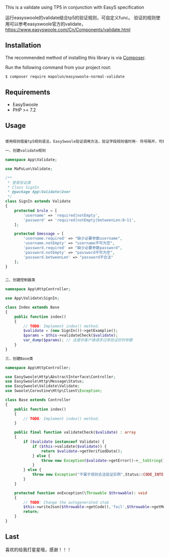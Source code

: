 This is a validate using TP5 in conjunction with EasyS specification

运行easyswoole的validate结合tp5的验证规则，可自定义func。
验证的规则使用可以参考easyswoole官方的validate，https://www.easyswoole.com/Cn/Components/validate.html

## Installation
The recommended method of installing this library is via [Composer](https://getcomposer.org/).

Run the following command from your project root:

```bash
$ composer require mapolun/easyswoole-normal-validate
```

## Requirements 
* EasySwoole
* PHP >= 7.2

## Usage 
```php

使用规则借鉴tp5规则语法，EasySwoole验证调用方法，验证字段规则值时用~ 符号隔开，可拓展func类型标识自定义函数进行验证规则。

一、创建validate规则

namespace App\Validate;

use MaPoLun\Validate;

/**
 * 登录验证类
 * Class SignIn
 * @package App\Validate\User
 */
class SignIn extends Validate
{
    protected $rule = [
        'username' => 'required|notEmpty',
        'password' => 'required|notEmpty|betweenLen:8~11',
    ];

    protected $message = [
        'username.required' => "缺少必要参数username",
        'username.notEmpty' => "username不可为空",
        'password.required' => "缺少必要参数password",
        'password.notEmpty' => "password不可为空",
        'password.betweenLen' => "password不合法"
    ];
}


二、创建控制器类

namespace App\HttpController;

use App\Validate\SignIn;

class Index extends Base
{
    public function index()
    {
        // TODO: Implement index() method.
        $validate = (new SignIn())->getExamplie();
        $params = $this->validateCheck($validate);
        var_dump($params); // 这是你客户端请求过来验证好的参数
    }
}

三、创建Base类

namespace App\HttpController;

use EasySwoole\Http\AbstractInterface\Controller;
use EasySwoole\Http\Message\Status;
use EasySwoole\Validate\Validate;
use Swoole\Coroutine\Http\Client\Exception;

class Base extends Controller
{
    public function index()
    {
        // TODO: Implement index() method.
    }

    public final function validateCheck($validate) : array
    {
        if ($validate instanceof Validate) {
            if ($this->validate($validate)) {
                return $validate->getVerifiedData();
            } else {
                throw new Exception($validate->getError()->__toString(),Status::CODE_ACCEPTED);
            }
        } else {
            throw new Exception("不属于规则合法验证实例",Status::CODE_INTERNAL_SERVER_ERROR);
        }
    }

    protected function onException(\Throwable $throwable): void
    {
        // TODO: Change the autogenerated stub
        $this->writeJson($throwable->getCode(),'fail',$throwable->getMessage());
        return;
    }
}

```

## Last

喜欢的给我打星星哦，感谢！！！


